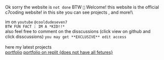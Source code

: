 Ok sorry the website is `not done` BTW
`🚧`
Welcome! this website is the official c7coding website! in this site you can see projects , and more!\

im on `youtube` `@cooldudeseven7`\
`BTW FUN FACT : IM A *KID!!*`\
also feel free to comment on the disscussions (click view  on github and click disscussions) `you may get **EXCLUSIVE** edit access`\
\
here my latest  projects\
[portfolio](https://cooldudeseven7.github.io/Cool7Codes.github.io/)
[portfolio on replit {does not have all fetures}](https://my-portfolio.awesomecds7.repl.co/)
